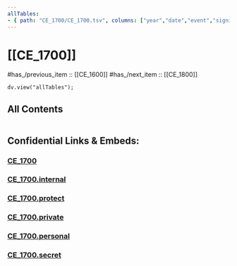 ```yaml
---
allTables:
- { path: "CE_1700/CE_1700.tsv", columns: ["year","date","event","significance"], headings:  } 
---
```


# [[CE_1700]] 

#has_/previous_item :: [[CE_1600]] 
#has_/next_item  :: [[CE_1800]] 


``` dataviewjs
dv.view("allTables");
```




## All Contents

```folderv
```




## Confidential Links & Embeds: 

### [CE_1700](/_public/Time-Ages/human-ages/History~CE/CE_1700.md) 

### [CE_1700.internal](/_internal/Time-Ages/human-ages/History~CE/CE_1700.internal.md) 

### [CE_1700.protect](/_protect/Time-Ages/human-ages/History~CE/CE_1700.protect.md) 

### [CE_1700.private](/_private/Time-Ages/human-ages/History~CE/CE_1700.private.md) 

### [CE_1700.personal](/_personal/Time-Ages/human-ages/History~CE/CE_1700.personal.md) 

### [CE_1700.secret](/_secret/Time-Ages/human-ages/History~CE/CE_1700.secret.md) 
